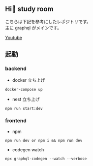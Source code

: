 ## Hi👋 study room

こちらは下記を参考にしたレポジトリです。<br />
主に graphql がメインです。

[Youtube](https://www.youtube.com/watch?v=xPmUKBrZL74)

## 起動

### backend

- docker 立ち上げ

```
docker-compose up
```

- nest 立ち上げ

```
npm run start:dev
```

### frontend

- npm

```
npm run dev or npm i && npm run dev
```

- codegen watch

```
npx graphql-codegen --watch --verbose
```
